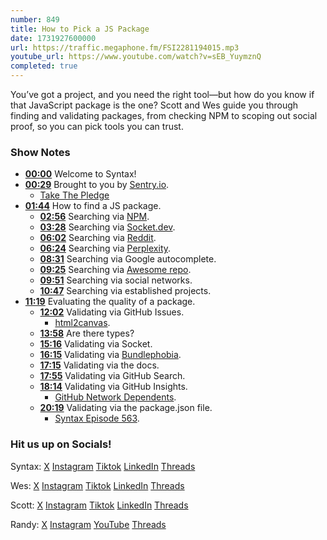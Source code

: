 ```yaml
---
number: 849
title: How to Pick a JS Package
date: 1731927600000
url: https://traffic.megaphone.fm/FSI2281194015.mp3
youtube_url: https://www.youtube.com/watch?v=sEB_YuymznQ
completed: true
---
```

	
You’ve got a project, and you need the right tool—but how do you know if that JavaScript package is the one? Scott and Wes guide you through finding and validating packages, from checking NPM to scoping out social proof, so you can pick tools you can trust.

### Show Notes

* **[00:00](#t=00:00)** Welcome to Syntax!
* **[00:29](#t=00:29)** Brought to you by [Sentry.io](https://sentry.io/syntax).
    * [Take The Pledge](https://opensourcepledge.com/)
* **[01:44](#t=01:44)** How to find a JS package.
    * **[02:56](#t=02:56)** Searching via [NPM](https://www.npmjs.com/).
    * **[03:28](#t=03:28)** Searching via [Socket.dev](https://socket.dev/).
    * **[06:02](#t=06:02)** Searching via [Reddit](https://www.reddit.com/).
    * **[06:24](#t=06:24)** Searching via [Perplexity](https://www.perplexity.ai/).
    * **[08:31](#t=08:31)** Searching via Google autocomplete.
    * **[09:25](#t=09:25)** Searching via [Awesome repo](https://github.com/sindresorhus/awesome).
    * **[09:51](#t=09:51)** Searching via social networks.
    * **[10:47](#t=10:47)** Searching via established projects.
* **[11:19](#t=11:19)** Evaluating the quality of a package.
    * **[12:02](#t=12:02)** Validating via GitHub Issues.
        * [html2canvas](https://github.com/niklasvh/html2canvas).
    * **[13:58](#t=13:58)** Are there types?
    * **[15:16](#t=15:16)** Validating via Socket.
    * **[16:15](#t=16:15)** Validating via [Bundlephobia](https://bundlephobia.com/package/zustand@5.0.0).
    * **[17:15](#t=17:15)** Validating via the docs.
    * **[17:55](#t=17:55)** Validating via GitHub Search.
    * **[18:14](#t=18:14)** Validating via GitHub Insights.
        * [GitHub Network Dependents](https://github.com/pmndrs/zustand/network/dependents).
    * **[20:19](#t=20:19)** Validating via the package.json file.
        * [Syntax Episode 563](https://syntax.fm/563).

### Hit us up on Socials!

Syntax: [X](https://twitter.com/syntaxfm) [Instagram](https://www.instagram.com/syntax_fm/) [Tiktok](https://www.tiktok.com/@syntaxfm) [LinkedIn](https://www.linkedin.com/company/96077407/admin/feed/posts/) [Threads](https://www.threads.net/@syntax_fm)

Wes: [X](https://twitter.com/wesbos) [Instagram](https://www.instagram.com/wesbos/) [Tiktok](https://www.tiktok.com/@wesbos) [LinkedIn](https://www.linkedin.com/in/wesbos/) [Threads](https://www.threads.net/@wesbos)

Scott: [X](https://twitter.com/stolinski) [Instagram](https://www.instagram.com/stolinski/) [Tiktok](https://www.tiktok.com/@stolinski) [LinkedIn](https://www.linkedin.com/in/stolinski/) [Threads](https://www.threads.net/@stolinski)

Randy: [X](https://twitter.com/randyrektor) [Instagram](https://www.instagram.com/randyrektor/) [YouTube](https://www.youtube.com/@randyrektor) [Threads](https://www.threads.net/@randyrektor)
